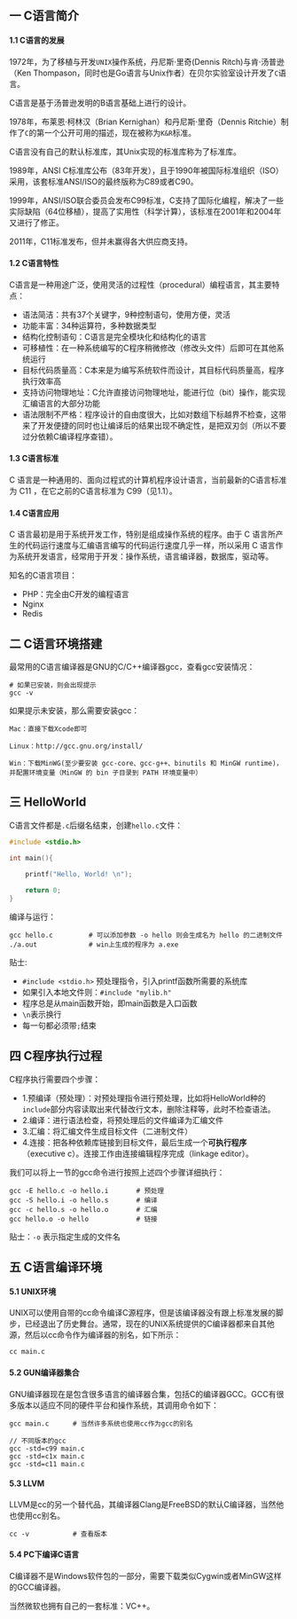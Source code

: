 ## 一 C语言简介

#### 1.1 C语言的发展

1972年，为了移植与开发`UNIX`操作系统，丹尼斯·里奇(Dennis Ritch)与肯·汤普逊（Ken Thompason，同时也是Go语言与Unix作者）在贝尔实验室设计开发了`C`语言。  

C语言是基于汤普逊发明的B语言基础上进行的设计。  

1978年，布莱恩·柯林汉（Brian Kernighan）和丹尼斯·里奇（Dennis Ritchie）制作了`C`的第一个公开可用的描述，现在被称为`K&R`标准。  

C语言没有自己的默认标准库，其Unix实现的标准库称为了标准库。  

1989年，ANSI C标准库公布（83年开发），且于1990年被国际标准组织（ISO）采用，该套标准ANSI/ISO的最终版称为C89或者C90。  

1999年，ANSI/ISO联合委员会发布C99标准，C支持了国际化编程，解决了一些实际缺陷（64位移植），提高了实用性（科学计算），该标准在2001年和2004年又进行了修正。   

2011年，C11标准发布，但并未赢得各大供应商支持。

#### 1.2 C语言特性

C语言是一种用途广泛，使用灵活的过程性（procedural）编程语言，其主要特点：
- 语法简洁：共有37个关键字，9种控制语句，使用方便，灵活
- 功能丰富：34种运算符，多种数据类型
- 结构化控制语句：C语言是完全模块化和结构化的语言
- 可移植性：在一种系统编写的C程序稍微修改（修改头文件）后即可在其他系统运行
- 目标代码质量高：C本来是为编写系统软件而设计，其目标代码质量高，程序执行效率高
- 支持访问物理地址：C允许直接访问物理地址，能进行位（bit）操作，能实现汇编语言的大部分功能
- 语法限制不严格：程序设计的自由度很大，比如对数组下标越界不检查，这带来了开发便捷的同时也让编译后的结果出现不确定性，是把双刃剑（所以不要过分依赖C编译程序查错）。

#### 1.3 C语言标准

C 语言是一种通用的、面向过程式的计算机程序设计语言，当前最新的C语言标准为 C11 ，在它之前的C语言标准为 C99（见1.1）。  


#### 1.4 C语言应用

C 语言最初是用于系统开发工作，特别是组成操作系统的程序。由于 C 语言所产生的代码运行速度与汇编语言编写的代码运行速度几乎一样，所以采用 C 语言作为系统开发语言，经常用于开发：操作系统，语言编译器，数据库，驱动等。  

知名的C语言项目：
- PHP：完全由C开发的编程语言
- Nginx
- Redis

## 二 C语言环境搭建

最常用的C语言编译器是GNU的C/C++编译器gcc，查看gcc安装情况：
```
# 如果已安装，则会出现提示
gcc -v              
```

如果提示未安装，那么需要安装gcc：
```
Mac：直接下载Xcode即可

Linux：http://gcc.gnu.org/install/

Win：下载MinWG(至少要安装 gcc-core、gcc-g++、binutils 和 MinGW runtime)，并配置环境变量（MinGW 的 bin 子目录到 PATH 环境变量中）
```

## 三 HelloWorld

C语言文件都是`.c`后缀名结束，创建`hello.c`文件：
```c
#include <stdio.h>                               

int main(){                             

    printf("Hello, World! \n");         
 
    return 0;
}
```

编译与运行：
```
gcc hello.c         # 可以添加参数 -o hello 则会生成名为 hello 的二进制文件
./a.out             # win上生成的程序为 a.exe
```

贴士:
- `#include <stdio.h>`  预处理指令，引入printf函数所需要的系统库
- 如果引入本地文件则：`#include "mylib.h"`
- 程序总是从main函数开始，即main函数是入口函数
- `\n`表示换行
- 每一句都必须带`;`结束

## 四 C程序执行过程

C程序执行需要四个步骤：
- 1.预编译（预处理）：对预处理指令进行预处理，比如将HelloWorld种的`include`部分内容读取出来代替改行文本，删除注释等，此时不检查语法。
- 2.编译：进行语法检查，将预处理后的文件编译为汇编文件
- 3.汇编：将汇编文件生成目标文件（二进制文件）
- 4.连接：把各种依赖库链接到目标文件，最后生成一个**可执行程序**（executive c）。连接工作由连接编辑程序完成（linkage editor）。

我们可以将上一节的gcc命令进行按照上述四个步骤详细执行：
```
gcc -E hello.c -o hello.i       # 预处理
gcc -S hello.i -o hello.s       # 编译
gcc -c hello.s -o hello.o       # 汇编
gcc hello.o -o hello            # 链接
```

贴士：`-o` 表示指定生成的文件名

## 五 C语言编译环境  

#### 5.1 UNIX环境  

UNIX可以使用自带的cc命令编译C源程序，但是该编译器没有跟上标准发展的脚步，已经退出了历史舞台。通常，现在的UNIX系统提供的C编译器都来自其他源，然后以cc命令作为编译器的别名，如下所示：
```
cc main.c
```

#### 5.2 GUN编译器集合

GNU编译器现在是包含很多语言的编译器合集，包括C的编译器GCC。GCC有很多版本以适应不同的硬件平台和操作系统，其调用命令如下：
```
gcc main.c      # 当然许多系统也使用cc作为gcc的别名

// 不同版本的gcc
gcc -std=c99 main.c
gcc -std=c1x main.c
gcc -std=c11 main.c
```

#### 5.3 LLVM

LLVM是cc的另一个替代品，其编译器Clang是FreeBSD的默认C编译器，当然他也使用cc别名。

```
cc -v           # 查看版本
```

#### 5.4 PC下编译C语言

C编译器不是Windows软件包的一部分，需要下载类似Cygwin或者MinGW这样的GCC编译器。  

当然微软也拥有自己的一套标准：VC++。





